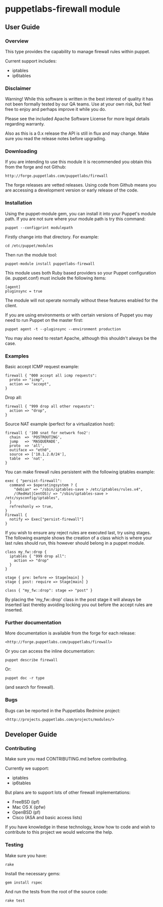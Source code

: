# puppetlabs-firewall module

## User Guide

### Overview

This type provides the capability to manage firewall rules within 
puppet.

Current support includes:

* iptables
* ip6tables

### Disclaimer

Warning! While this software is written in the best interest of quality it has
not been formally tested by our QA teams. Use at your own risk, but feel free
to enjoy and perhaps improve it while you do.

Please see the included Apache Software License for more legal details
regarding warranty.

Also as this is a 0.x release the API is still in flux and may change. Make sure
you read the release notes before upgrading.

### Downloading

If you are intending to use this module it is recommended you obtain this from the
forge and not Github:

    http://forge.puppetlabs.com/puppetlabs/firewall

The forge releases are vetted releases. Using code from Github means you are
accessing a development version or early release of the code.

### Installation

Using the puppet-module gem, you can install it into your Puppet's 
module path. If you are not sure where your module path is try 
this command:

    puppet --configprint modulepath

Firstly change into that directory. For example:

    cd /etc/puppet/modules

Then run the module tool:

    puppet-module install puppetlabs-firewall

This module uses both Ruby based providers so your Puppet configuration
(ie. puppet.conf) must include the following items:

    [agent]
    pluginsync = true

The module will not operate normally without these features enabled for the
client.

If you are using environments or with certain versions of Puppet you may
need to run Puppet on the master first:

    puppet agent -t --pluginsync --environment production

You may also need to restart Apache, although this shouldn't always be the
case.

### Examples

Basic accept ICMP request example:

    firewall { "000 accept all icmp requests":
      proto => "icmp",
      action => "accept",
    }

Drop all:

    firewall { "999 drop all other requests":
      action => "drop",
    }

Source NAT example (perfect for a virtualization host):

    firewall { '100 snat for network foo2':
      chain  => 'POSTROUTING',
      jump   => 'MASQUERADE',
      proto  => 'all',
      outiface => "eth0",
      source => ['10.1.2.0/24'],
      table  => 'nat',
    }

You can make firewall rules persistent with the following iptables example:

    exec { "persist-firewall":
      command => $operatingsystem ? {
        "debian" => "/sbin/iptables-save > /etc/iptables/rules.v4",
        /(RedHat|CentOS)/ => "/sbin/iptables-save > /etc/sysconfig/iptables",
      }
      refreshonly => true,
    }
    Firewall {
      notify => Exec["persist-firewall"]
    }

If you wish to ensure any reject rules are executed last, try using stages.
The following example shows the creation of a class which is where your
last rules should run, this however should belong in a puppet module.

    class my_fw::drop {
      iptables { "999 drop all":
        action => "drop"
      }
    }

    stage { pre: before => Stage[main] }
    stage { post: require => Stage[main] }

    class { "my_fw::drop": stage => "post" }

By placing the 'my_fw::drop' class in the post stage it will always be inserted
last thereby avoiding locking you out before the accept rules are inserted.

### Further documentation

More documentation is available from the forge for each release:

    <http://forge.puppetlabs.com/puppetlabs/firewall>

Or you can access the inline documentation:

    puppet describe firewall

Or:

    puppet doc -r type

(and search for firewall).

### Bugs

Bugs can be reported in the Puppetlabs Redmine project:

    <http://projects.puppetlabs.com/projects/modules/>

## Developer Guide

### Contributing

Make sure you read CONTRIBUTING.md before contributing.

Currently we support:

* iptables
* ip6tables

But plans are to support lots of other firewall implementations:

* FreeBSD (ipf)
* Mac OS X (ipfw)
* OpenBSD (pf)
* Cisco (ASA and basic access lists)

If you have knowledge in these technology, know how to code and wish to contribute 
to this project we would welcome the help.

### Testing

Make sure you have:

    rake

Install the necessary gems:

    gem install rspec

And run the tests from the root of the source code:

    rake test
